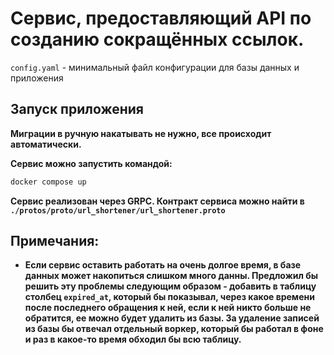 # Сервис, предоставляющий API по созданию сокращённых ссылок.

`config.yaml` - минимальный файл конфигурации для базы данных и приложения

## Запуск приложения

**Миграции в ручную накатывать не нужно, все происходит автоматически.**

**Сервис можно запустить командой:**

```bash
docker compose up 
```

**Сервис реализован через GRPC. Контракт сервиса можно найти в `./protos/proto/url_shortener/url_shortener.proto`**

## Примечания:

- **Если сервис оставить работать на очень долгое время, в базе данных может накопиться слишком много данны. Предложил бы решить эту проблемы следующим образом - добавить в таблицу столбец `expired_at`, который бы показывал, через какое времени после последнего обращения к ней, если к ней никто больше не обратится, ее можно будет удалить из базы. За удаление записей из базы бы отвечал отдельный воркер, который бы работал в фоне и раз в какое-то время обходил бы всю таблицу.**